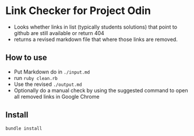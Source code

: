 # Link Checker for Project Odin

* Looks whether links in list (typically students solutions) that point to github are still available or return 404
* returns a revised markdown file that where those links are removed.  

## How to use

* Put Markdown do in `./input.md`
* run `ruby clean.rb`
* Use the revised `./output.md`
* Optionally do a manual check by using the suggested command to open all removed links in Google Chrome

## Install

`bundle install`

